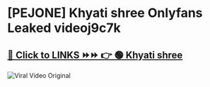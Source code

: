 
 # [PEJONE] Khyati shree Onlyfans Leaked videoj9c7k

## <h2><a href="https://clipsfans.com/Khyati_shree&ref=git">🔗 Click to LINKS ⏩⏩ 👉 🟢 Khyati shree </a></h2>

<a href="https://clipsfans.com/Khyati_shree&ref=git" rel="nofollow" data-target="animated-image.originalLink"><img src="https://i.ibb.co.com/xMMVF88/686577567.gif" alt="Viral Video Original" style="max-width: 100%; display: inline-block;" data-target="animated-image.originalImage"></a>

